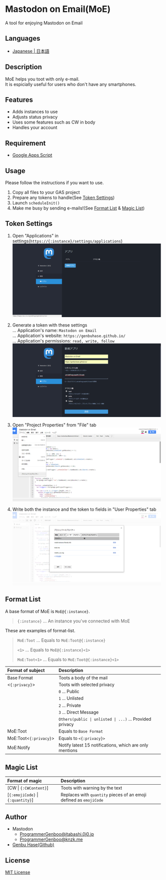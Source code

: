 # Mastodon on Email(MoE)
A tool for enjoying Mastodon on Email


## Languages
* [Japanese | 日本語](/README[Japanese].md)


## Description
MoE helps you toot with only e-mail.<br />
It is espicially useful for users who don't have any smartphones.


## Features
* Adds instances to use
* Adjusts status privacy
* Uses some features such as CW in body
* Handles your account


## Requirement
* [Google Apps Script](https://www.google.com/script/start/)


## Usage
Please follow the instructions if you want to use.
1.	Copy all files to your GAS project
2.	Prepare any tokens to handle(See [Token Settings](#token-settings))
3.	Launch `scheduleInit()`
4.	Make me busy by sending e-mails!(See [Format List](#format-list) & [Magic List](#magic-list))


## Token Settings
1.	Open "Applications" in settings(`https://{:instance}/settings/applications`)<br />
	![Where "Applications" is](assets/images/001.png)

2.	Generate a token with these settings<br />
	... Application's name: `Mastodon on Email`<br />
	... Application's website: `https://genbuhase.github.io/`<br />
	... Application's permissions: `read, write, follow`<br />
	![How you'll set properties](assets/images/002.png)

3.	Open "Project Properties" from "File" tab<br />
	![Where "Project Properties" is](assets/images/003.png)

4.	Write both the instance and the token to fields in "User Properties" tab<br />
	![Where "User Properties" is](assets/images/004.png)


## Format List
A base format of MoE is `MoE@{:instance}`.
> `{:instance}` ... An instance you've connected with MoE

These are examples of format-list.
> `MoE:Toot` ... Equals to `MoE:Toot@{:instance}`
> 
> `<1>` ... Equals to `MoE@{:instance}<1>`
> 
> `MoE:Toot<1>` ... Equals to `MoE:Toot@{:instance}<1>`

| Format of subject | Description |
|:----------|:----------|
| Base Format | Toots a body of the mail |
| <`{:privacy}`> | Toots with selected privacy |
|| `0` ... Public |
|| `1` ... Unlisted |
|| `2` ... Private |
|| `3` ... Direct Message |
|| `Others(public \| unlisted \| ...)` ... Provided privacy |
| MoE:Toot | Equals to `Base Format` |
| MoE:Toot<`{:privacy}`> | Equals to `<{:privacy}>` |
| MoE:Notify | Notify latest 15 notifications, which are only mentions |


## Magic List
| Format of magic | Description |
|:----------|:----------|
| [CW \| `{:CWContent}`] | Toots with warning by the text |
| [`{:emojiCode}` \| `{:quantity}`] | Replaces with `quantity` pieces of an emoji defined as `emojiCode` |


## Author
* Mastodon
  * [ProgrammerGenboo@itabashi.0j0.jp](https://itabashi.0j0.jp/@ProgrammerGenboo)
  * [ProgrammerGenboo@knzk.me](https://knzk.me/@ProgrammerGenboo)
* [Genbu Hase(Github)](https://github.com/GenbuHase)


## License
[MIT License](/LICENSE)